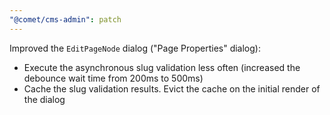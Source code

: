 ```yaml
---
"@comet/cms-admin": patch
---
```


Improved the `EditPageNode` dialog ("Page Properties" dialog):

- Execute the asynchronous slug validation less often (increased the debounce wait time from 200ms to 500ms)
- Cache the slug validation results. Evict the cache on the initial render of the dialog